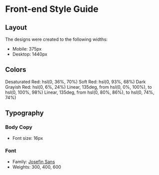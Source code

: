 # Front-end Style Guide

## Layout

The designs were created to the following widths:

- Mobile: 375px
- Desktop: 1440px

## Colors

Desaturated Red: hsl(0, 36%, 70%)
Soft Red: hsl(0, 93%, 68%)
Dark Grayish Red: hsl(0, 6%, 24%)
Linear, 135deg, from hsl(0, 0%, 100%), to hsl(0, 100%, 98%)
Linear, 135deg, from hsl(0, 80%, 86%), to hsl(0, 74%, 74%)

## Typography

### Body Copy

- Font size: 16px

### Font

- Family: [Josefin Sans](https://fonts.google.com/specimen/Josefin+Sans)
- Weights: 300, 400, 600
